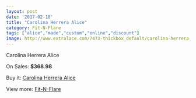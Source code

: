 ```yaml
---
layout: post
date: '2017-02-18'
title: "Carolina Herrera Alice"
category: Fit-N-Flare
tags: ["alice","made","custom","online","discount"]
image: http://www.extralace.com/7473-thickbox_default/carolina-herrera-alice.jpg
---
```

Carolina Herrera Alice

On Sales: **$368.98**
<a href="https://www.extralace.com/fit-n-flare/3535-carolina-herrera-alice.html"><amp-img layout="responsive" width="600" height="600" src="//www.extralace.com/7473-thickbox_default/carolina-herrera-alice.jpg" alt="Carolina Herrera Alice 0" /></a>
<a href="https://www.extralace.com/fit-n-flare/3535-carolina-herrera-alice.html"><amp-img layout="responsive" width="600" height="600" src="//www.extralace.com/7474-thickbox_default/carolina-herrera-alice.jpg" alt="Carolina Herrera Alice 1" /></a>

Buy it: [Carolina Herrera Alice](https://www.extralace.com/fit-n-flare/3535-carolina-herrera-alice.html "Carolina Herrera Alice")

View more: [Fit-N-Flare](https://www.extralace.com/4-fit-n-flare "Fit-N-Flare")